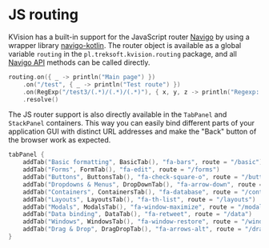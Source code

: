 # JS routing

KVision has a built-in support for the JavaScript router [Navigo](https://github.com/krasimir/navigo) by using a wrapper library [navigo-kotlin](https://github.com/rjaros/navigo-kotlin). The router object is available as a global variable `routing` in the `pl.treksoft.kvision.routing` package, and all [Navigo API](https://github.com/krasimir/navigo#api) methods can be called directly.

```kotlin
routing.on({ _ -> println("Main page") })
    .on("/test", { _ -> println("Test route") })
    .on(RegExp("/test3/(.*)/(.*)/(.*)"), { x, y, z -> println("Regexp: $x $y $z") })
    .resolve()
```

The JS router support is also directly available in the `TabPanel` and `StackPanel` containers. This way you can easily bind different parts of your application GUI with distinct URL addresses and make the "Back" button of the browser work as expected.

```kotlin
tabPanel {
    addTab("Basic formatting", BasicTab(), "fa-bars", route = "/basic")
    addTab("Forms", FormTab(), "fa-edit", route = "/forms")
    addTab("Buttons", ButtonsTab(), "fa-check-square-o", route = "/buttons")
    addTab("Dropdowns & Menus", DropDownTab(), "fa-arrow-down", route = "/dropdowns")
    addTab("Containers", ContainersTab(), "fa-database", route = "/containers")
    addTab("Layouts", LayoutsTab(), "fa-th-list", route = "/layouts")
    addTab("Modals", ModalsTab(), "fa-window-maximize", route = "/modals")
    addTab("Data binding", DataTab(), "fa-retweet", route = "/data")
    addTab("Windows", WindowsTab(), "fa-window-restore", route = "/windows")
    addTab("Drag & Drop", DragDropTab(), "fa-arrows-alt", route = "/dragdrop")
}
```

